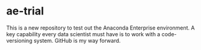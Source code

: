 # ae-trial

This is a new repository to test out the Anaconda Enterprise environment. A key capability every data scientist must have is to work with a code-versioning system. GitHub is my way forward.
